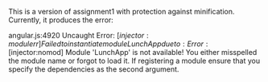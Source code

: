 This is a version of assignment1 with protection against minification.  Currently, it produces the error:

angular.js:4920 Uncaught Error: [$injector:modulerr] Failed to instantiate module LunchApp due to:Error: [$injector:nomod] Module 'LunchApp' is not available! You either misspelled the module name or forgot to load it. If registering a module ensure that you specify the dependencies as the second argument.
